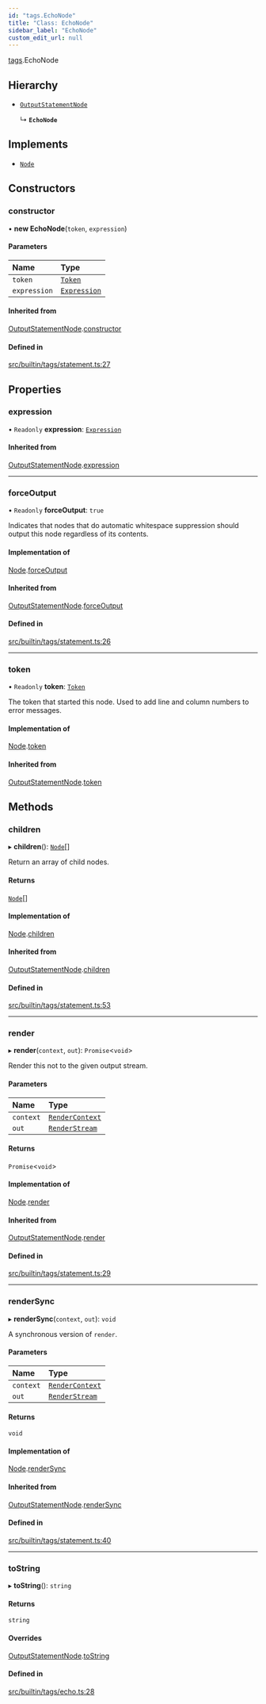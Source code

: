 ```yaml
---
id: "tags.EchoNode"
title: "Class: EchoNode"
sidebar_label: "EchoNode"
custom_edit_url: null
---
```


[tags](../namespaces/tags.md).EchoNode

## Hierarchy

- [`OutputStatementNode`](tags.OutputStatementNode.md)

  ↳ **`EchoNode`**

## Implements

- [`Node`](../interfaces/Node.md)

## Constructors

### constructor

• **new EchoNode**(`token`, `expression`)

#### Parameters

| Name | Type |
| :------ | :------ |
| `token` | [`Token`](tokens.Token.md) |
| `expression` | [`Expression`](../interfaces/Expression.md) |

#### Inherited from

[OutputStatementNode](tags.OutputStatementNode.md).[constructor](tags.OutputStatementNode.md#constructor)

#### Defined in

[src/builtin/tags/statement.ts:27](https://github.com/jg-rp/liquidscript/blob/6bed77c/src/builtin/tags/statement.ts#L27)

## Properties

### expression

• `Readonly` **expression**: [`Expression`](../interfaces/Expression.md)

#### Inherited from

[OutputStatementNode](tags.OutputStatementNode.md).[expression](tags.OutputStatementNode.md#expression)

___

### forceOutput

• `Readonly` **forceOutput**: ``true``

Indicates that nodes that do automatic whitespace suppression
should output this node regardless of its contents.

#### Implementation of

[Node](../interfaces/Node.md).[forceOutput](../interfaces/Node.md#forceoutput)

#### Inherited from

[OutputStatementNode](tags.OutputStatementNode.md).[forceOutput](tags.OutputStatementNode.md#forceoutput)

#### Defined in

[src/builtin/tags/statement.ts:26](https://github.com/jg-rp/liquidscript/blob/6bed77c/src/builtin/tags/statement.ts#L26)

___

### token

• `Readonly` **token**: [`Token`](tokens.Token.md)

The token that started this node. Used to add line and column numbers
to error messages.

#### Implementation of

[Node](../interfaces/Node.md).[token](../interfaces/Node.md#token)

#### Inherited from

[OutputStatementNode](tags.OutputStatementNode.md).[token](tags.OutputStatementNode.md#token)

## Methods

### children

▸ **children**(): [`Node`](../interfaces/Node.md)[]

Return an array of child nodes.

#### Returns

[`Node`](../interfaces/Node.md)[]

#### Implementation of

[Node](../interfaces/Node.md).[children](../interfaces/Node.md#children)

#### Inherited from

[OutputStatementNode](tags.OutputStatementNode.md).[children](tags.OutputStatementNode.md#children)

#### Defined in

[src/builtin/tags/statement.ts:53](https://github.com/jg-rp/liquidscript/blob/6bed77c/src/builtin/tags/statement.ts#L53)

___

### render

▸ **render**(`context`, `out`): `Promise`<`void`\>

Render this not to the given output stream.

#### Parameters

| Name | Type |
| :------ | :------ |
| `context` | [`RenderContext`](RenderContext.md) |
| `out` | [`RenderStream`](../interfaces/RenderStream.md) |

#### Returns

`Promise`<`void`\>

#### Implementation of

[Node](../interfaces/Node.md).[render](../interfaces/Node.md#render)

#### Inherited from

[OutputStatementNode](tags.OutputStatementNode.md).[render](tags.OutputStatementNode.md#render)

#### Defined in

[src/builtin/tags/statement.ts:29](https://github.com/jg-rp/liquidscript/blob/6bed77c/src/builtin/tags/statement.ts#L29)

___

### renderSync

▸ **renderSync**(`context`, `out`): `void`

A synchronous version of `render`.

#### Parameters

| Name | Type |
| :------ | :------ |
| `context` | [`RenderContext`](RenderContext.md) |
| `out` | [`RenderStream`](../interfaces/RenderStream.md) |

#### Returns

`void`

#### Implementation of

[Node](../interfaces/Node.md).[renderSync](../interfaces/Node.md#rendersync)

#### Inherited from

[OutputStatementNode](tags.OutputStatementNode.md).[renderSync](tags.OutputStatementNode.md#rendersync)

#### Defined in

[src/builtin/tags/statement.ts:40](https://github.com/jg-rp/liquidscript/blob/6bed77c/src/builtin/tags/statement.ts#L40)

___

### toString

▸ **toString**(): `string`

#### Returns

`string`

#### Overrides

[OutputStatementNode](tags.OutputStatementNode.md).[toString](tags.OutputStatementNode.md#tostring)

#### Defined in

[src/builtin/tags/echo.ts:28](https://github.com/jg-rp/liquidscript/blob/6bed77c/src/builtin/tags/echo.ts#L28)
